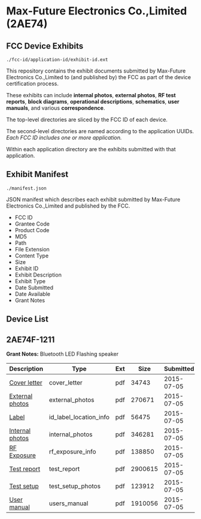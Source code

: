 # Max-Future Electronics Co.,Limited (2AE74)
## FCC Device Exhibits

```
./fcc-id/application-id/exhibit-id.ext
```

This repository contains the exhibit documents submitted by Max-Future Electronics Co.,Limited to (and published by) the FCC as part of the device certification process.

These exhibits can include **internal photos**, **external photos**, **RF test reports**, **block diagrams**, **operational descriptions**, **schematics**, **user manuals**, and various **correspondence**.

The top-level directories are sliced by the FCC ID of each device.

The second-level directories are named according to the application UUIDs. *Each FCC ID includes one or more application.*

Within each application directory are the exhibits submitted with that application. 

## Exhibit Manifest

```
./manifest.json
```

JSON manifest which describes each exhibit submitted by Max-Future Electronics Co.,Limited and published by the FCC.

- FCC ID
- Grantee Code
- Product Code
- MD5
- Path
- File Extension
- Content Type
- Size
- Exhibit ID
- Exhibit Description
- Exhibit Type
- Date Submitted
- Date Available
- Grant Notes

## Device List
## 2AE74F-1211
**Grant Notes:** Bluetooth LED Flashing speaker

| Description | Type | Ext | Size | Submitted | Available |
| ----------- | ---- | --- | ---- | --------- | --------- |
| [Cover letter](2AE74F-1211/b9be72ff1c83a37b5306af6508043859/2666358.pdf) | cover_letter | pdf | 34743 | 2015-07-05 | 2015-07-05 |
| [External photos](2AE74F-1211/b9be72ff1c83a37b5306af6508043859/2666359.pdf) | external_photos | pdf | 270671 | 2015-07-05 | 2015-07-05 |
| [Label](2AE74F-1211/b9be72ff1c83a37b5306af6508043859/2666360.pdf) | id_label_location_info | pdf | 56475 | 2015-07-05 | 2015-07-05 |
| [Internal photos](2AE74F-1211/b9be72ff1c83a37b5306af6508043859/2666361.pdf) | internal_photos | pdf | 346281 | 2015-07-05 | 2015-07-05 |
| [RF Exposure](2AE74F-1211/b9be72ff1c83a37b5306af6508043859/2666363.pdf) | rf_exposure_info | pdf | 138850 | 2015-07-05 | 2015-07-05 |
| [Test report](2AE74F-1211/b9be72ff1c83a37b5306af6508043859/2666365.pdf) | test_report | pdf | 2900615 | 2015-07-05 | 2015-07-05 |
| [Test setup](2AE74F-1211/b9be72ff1c83a37b5306af6508043859/2666366.pdf) | test_setup_photos | pdf | 123912 | 2015-07-05 | 2015-07-05 |
| [User manual](2AE74F-1211/b9be72ff1c83a37b5306af6508043859/2666367.pdf) | users_manual | pdf | 1910056 | 2015-07-05 | 2015-07-05 |
